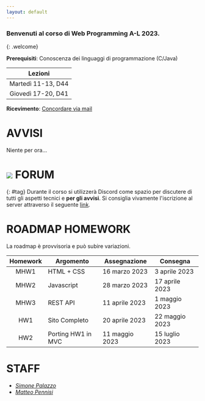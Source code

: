 ```yaml
---
layout: default
---
```


### Benvenuti al corso di Web Programming A-L 2023.
{: .welcome} 

**Prerequisiti**: Conoscenza dei linguaggi di programmazione (C/Java)  

| Lezioni            |
| :----------------: |
| Martedì 11-13, D44 |
| Giovedì 17-20, D41 |

**Ricevimento**: [Concordare via mail](#staff) 

# AVVISI

Niente per ora...

# ![](https://img.shields.io/badge/-7289DA?style=flat&logo=discord&logoColor=white) FORUM 
{: #tag}
Durante il corso si utilizzerà Discord come spazio per discutere di tutti gli aspetti tecnici e **per gli avvisi**. Si consiglia vivamente l'iscrizione al server attraverso il seguente [link](https://discord.gg/EAac2Jme).

# ROADMAP HOMEWORK

La roadmap è provvisoria e può subire variazioni.

| Homework | Argomento          | Assegnazione    | Consegna           |
| :-------:| ------------------ | --------------- | -------            |
| MHW1     | HTML + CSS         | 16 marzo 2023 | 3 aprile 2023 |
| MHW2     | Javascript         | 28 marzo 2023 | 17 aprile 2023 |
| MHW3     | REST API           | 11 aprile 2023 | 1 maggio 2023 |
| HW1      | Sito Completo      | 20 aprile 2023 | 22 maggio 2023 |
| HW2      | Porting HW1 in MVC | 11 maggio 2023 | 15 luglio 2023 |

# STAFF

- *[Simone Palazzo](mailto:simone.palazzo@unict.it)*
- *[Matteo Pennisi](mailto:matteo.pennisi@phd.unict.it)*
